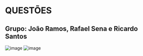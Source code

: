 # QUESTÕES
## Grupo: João Ramos, Rafael Sena e Ricardo Santos
![image](https://github.com/rafaznj/lista1/assets/163608557/8a84e513-94b5-44fd-aaf7-a8534fb220e0)
![image](https://github.com/rafaznj/lista1/assets/163608557/cdd2ddb8-3e3d-4bc6-af2f-5004380df349)
